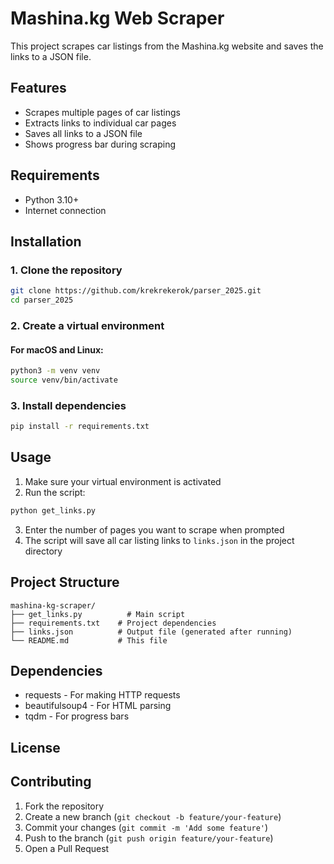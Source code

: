 # Mashina.kg Web Scraper

This project scrapes car listings from the Mashina.kg website and saves the links to a JSON file.

## Features

- Scrapes multiple pages of car listings
- Extracts links to individual car pages
- Saves all links to a JSON file
- Shows progress bar during scraping

## Requirements

- Python 3.10+
- Internet connection

## Installation

### 1. Clone the repository

```bash
git clone https://github.com/krekrekerok/parser_2025.git
cd parser_2025
```

### 2. Create a virtual environment

#### For macOS and Linux:

```bash
python3 -m venv venv
source venv/bin/activate
```

### 3. Install dependencies

```bash
pip install -r requirements.txt
```

## Usage

1. Make sure your virtual environment is activated
2. Run the script:

```bash
python get_links.py
```

3. Enter the number of pages you want to scrape when prompted
4. The script will save all car listing links to `links.json` in the project directory

## Project Structure

```
mashina-kg-scraper/
├── get_links.py          # Main script
├── requirements.txt    # Project dependencies
├── links.json          # Output file (generated after running)
└── README.md           # This file
```

## Dependencies

- requests - For making HTTP requests
- beautifulsoup4 - For HTML parsing
- tqdm - For progress bars

## License

## Contributing

1. Fork the repository
2. Create a new branch (`git checkout -b feature/your-feature`)
3. Commit your changes (`git commit -m 'Add some feature'`)
4. Push to the branch (`git push origin feature/your-feature`)
5. Open a Pull Request
